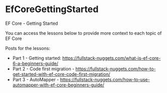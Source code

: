 # EfCoreGettingStarted

EF Core - Getting Started

You can access the lessons below to provide more context to each topic of EF Core

Posts for the lessons:
 - Part 1 - Getting started: https://fullstack-nuggets.com/what-is-ef-core-6-a-beginners-guide/
 - Part 2 - Code first migration - https://fullstack-nuggets.com/how-to-get-started-with-ef-core-code-first-migration/
 - Part 3 - AutoMapper - https://fullstack-nuggets.com/how-to-use-automapper-with-ef-core-beginners-guide/
